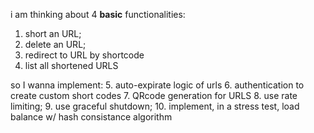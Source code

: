  i am thinking about 4 **basic** functionalities: 

 1. short an URL;
 2. delete an URL; 
 3. redirect to URL by shortcode
 4. list all shortened URLS

 so I wanna implement: 
5. auto-expirate logic of urls
6. authentication to create custom short codes
7. QRcode generation for URLS
8. use rate limiting;
9. use graceful shutdown;
10. implement, in a stress test, load balance w/ hash consistance algorithm